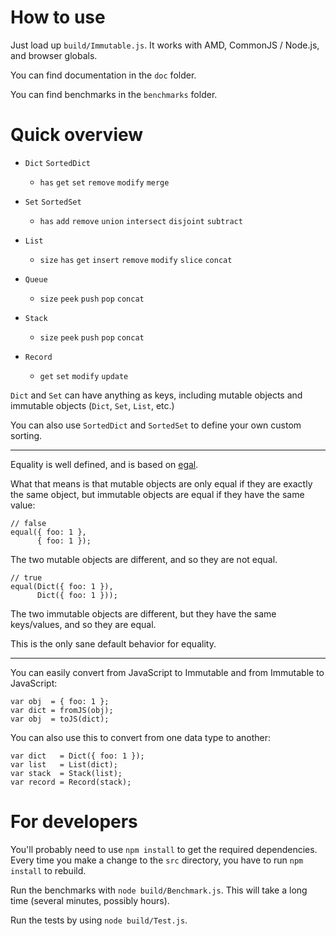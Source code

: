How to use
==========

Just load up `build/Immutable.js`. It works with AMD, CommonJS / Node.js, and browser globals.

You can find documentation in the `doc` folder.

You can find benchmarks in the `benchmarks` folder.


Quick overview
==============

* `Dict` `SortedDict`

  * `has` `get` `set` `remove` `modify` `merge`

* `Set` `SortedSet`

  * `has` `add` `remove` `union` `intersect` `disjoint` `subtract`

* `List`

  * `size` `has` `get` `insert` `remove` `modify` `slice` `concat`

* `Queue`

  * `size` `peek` `push` `pop` `concat`

* `Stack`

  * `size` `peek` `push` `pop` `concat`

* `Record`

  * `get` `set` `modify` `update`

`Dict` and `Set` can have anything as keys, including mutable objects and immutable objects (`Dict`, `Set`, `List`, etc.)

You can also use `SortedDict` and `SortedSet` to define your own custom sorting.

----

Equality is well defined, and is based on [egal](http://home.pipeline.com/~hbaker1/ObjectIdentity.html).

What that means is that mutable objects are only equal if they are exactly the same object, but immutable objects are equal if they have the same value:

    // false
    equal({ foo: 1 },
          { foo: 1 });

The two mutable objects are different, and so they are not equal.

    // true
    equal(Dict({ foo: 1 }),
          Dict({ foo: 1 }));

The two immutable objects are different, but they have the same keys/values, and so they are equal.

This is the only sane default behavior for equality.

----

You can easily convert from JavaScript to Immutable and from Immutable to JavaScript:

    var obj  = { foo: 1 };
    var dict = fromJS(obj);
    var obj  = toJS(dict);

You can also use this to convert from one data type to another:

    var dict   = Dict({ foo: 1 });
    var list   = List(dict);
    var stack  = Stack(list);
    var record = Record(stack);


For developers
==============

You'll probably need to use `npm install` to get the required dependencies. Every time you make a change to the `src` directory, you have to run `npm install` to rebuild.

Run the benchmarks with `node build/Benchmark.js`. This will take a long time (several minutes, possibly hours).

Run the tests by using `node build/Test.js`.
